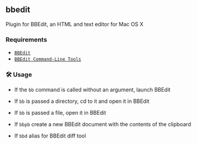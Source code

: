 ## bbedit

Plugin for BBEdit, an HTML and text editor for Mac OS X

### Requirements

-   [`BBEdit`](HTTPS://www.barebones.com/products/bbedit/)
-   [`BBEdit Command-Line Tools`](HTTPS://www.barebones.com/support/bbedit/cmd-line-tools.html)

### 🛠️ Usage

-   If the `bb` command is called without an argument, launch BBEdit

-   If `bb` is passed a directory, cd to it and open it in BBEdit

-   If `bb` is passed a file, open it in BBEdit

-   If `bbpb` create a new BBEdit document with the contents of the clipboard

-   If `bbd` alias for BBEdit diff tool
